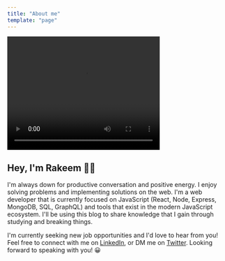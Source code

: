 ```yaml
---
title: "About me"
template: "page"
---
```


<video width="350" height="260" autoplay loop>
  <source src="https://res.cloudinary.com/img-cdn01/image/upload/v1555372918/hello.mp4" type="video/mp4">
</video>

## Hey, I'm Rakeem :wave:🏾

I'm always down for productive conversation and positive energy. I enjoy solving problems and implementing solutions on the web. I'm a web developer that is currently focused on JavaScript (React, Node, Express, MongoDB, SQL, GraphQL) and tools that exist in the modern JavaScript ecosystem. I'll be using this blog to share knowledge that I gain through studying and breaking things.

I'm currently seeking new job opportunities and I'd love to hear from you! Feel free to connect with me on [LinkedIn](https://linkedin.com/in/rakeemthomas), or DM me on [Twitter](https://twitter.com/rthom4s). Looking forward to speaking with you! 😀